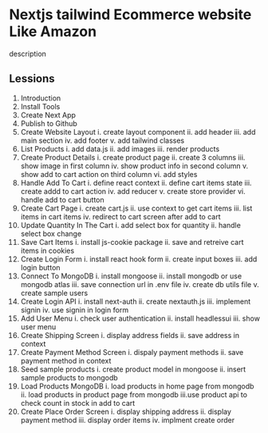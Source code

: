 # Nextjs tailwind Ecommerce website Like Amazon

description

## Lessions

1. Introduction
2. Install Tools
3. Create Next App
4. Publish to Github
5. Create Website Layout
   i. create layout component
   ii. add header
   iii. add main section
   iv. add footer
   v. add tailwind classes
6. List Products
   i. add data.js
   ii. add images
   iii. render products
7. Create Product Details
   i. create product page
   ii. create 3 columns
   iii. show image in first column
   iv. show product info in second column
   v. show add to cart action on third column
   vi. add styles
8. Handle Add To Cart
   i. define react context
   ii. define cart items state
   iii. create addd to cart action
   iv. add reducer
   v. create store provider
   vi. handle add to cart button
9. Create Cart Page
   i. create cart.js
   ii. use context to get cart items
   iii. list items in cart items
   iv. redirect to cart screen after add to cart
10. Update Quantity In The Cart
    i. add select box for quantity
    ii. handle select box change
11. Save Cart Items
    i. install js-cookie package
    ii. save and retreive cart items in cookies
12. Create Login Form
    i. install react hook form
    ii. create input boxes
    iii. add login button
13. Connect To MongoDB
    i. install mongoose
    ii. install mongodb or use mongodb atlas
    iii. save connection url in .env file
    iv. create db utils file
    v. create sample users
14. Create Login API
    i. install next-auth
    ii. create nextauth.js
    iii. implement signin
    iv. use signin in login form
15. Add User Menu
    i. check user authentication
    ii. install headlessui
    iii. show user menu
16. Create Shipping Screen
    i. display address fields
    ii. save address in context
17. Create Payment Method Screen
    i. dispaly payment methods
    ii. save payment method in context
18. Seed sample products
    i. create product model in mongoose
    ii. insert sample products to mongodb
19. Load Products MongoDB
    i. load products in home page from mongodb
    ii. load products in product page from mongodb
    iii.use product api to check count in stock in add to cart
20. Create Place Order Screen
    i. display shipping address
    ii. display payment method
    iii. display order items
    iv. implment create order
